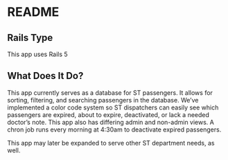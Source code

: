# README

## Rails Type

This app uses Rails 5

## What Does It Do?

This app currently serves as a database for ST passengers. It allows for sorting, filtering, and searching passengers in the database. We’ve implemented a color code system so ST dispatchers can easily see which passengers are expired, about to expire, deactivated, or lack a needed doctor’s note. This app also has differing admin and non-admin views. A chron job runs every morning at 4:30am to deactivate expired passengers.

This app may later be expanded to serve other ST department needs, as well.
